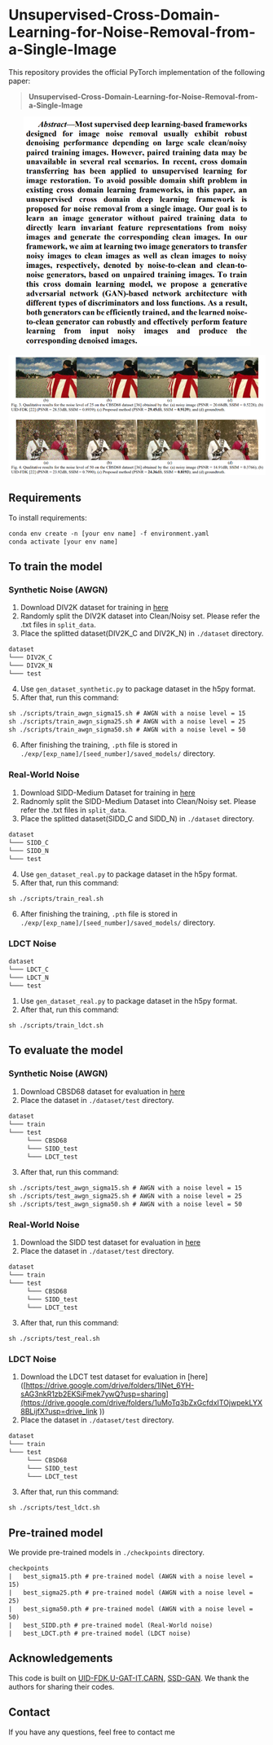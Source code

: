 # Unsupervised-Cross-Domain-Learning-for-Noise-Removal-from-a-Single-Image
This repository provides the official PyTorch implementation of the following paper:
>**Unsupervised-Cross-Domain-Learning-for-Noise-Removal-from-a-Single-Image**


<p align="center">
    <img src="./figure/figure1.png">
</p>

<p align="center">
    <img src="./figure/figure2.png">
</p>

## Requirements
To install requirements:

```setup
conda env create -n [your env name] -f environment.yaml
conda activate [your env name]
```

## To train the model
### Synthetic Noise (AWGN)
1. Download DIV2K dataset for training in [here](https://data.vision.ee.ethz.ch/cvl/DIV2K/)
2. Randomly split the DIV2K dataset into Clean/Noisy set. Please refer the .txt files in `split_data`.
3. Place the splitted dataset(DIV2K_C and DIV2K_N) in `./dataset` directory.
```
dataset
└─── DIV2K_C
└─── DIV2K_N
└─── test
```
4. Use `gen_dataset_synthetic.py` to package dataset in the h5py format.
5. After that, run this command:
```
sh ./scripts/train_awgn_sigma15.sh # AWGN with a noise level = 15
sh ./scripts/train_awgn_sigma25.sh # AWGN with a noise level = 25
sh ./scripts/train_awgn_sigma50.sh # AWGN with a noise level = 50
```
6. After finishing the training, `.pth` file is stored in `./exp/[exp_name]/[seed_number]/saved_models/` directory. 

###  Real-World Noise
1. Download SIDD-Medium Dataset for training in [here](https://www.eecs.yorku.ca/~kamel/sidd/dataset.php)
2. Radnomly split the SIDD-Medium Dataset into Clean/Noisy set. Please refer the .txt files in `split_data`.
3. Place the splitted dataset(SIDD_C and SIDD_N) in `./dataset` directory.
```
dataset
└─── SIDD_C
└─── SIDD_N
└─── test
```
4. Use `gen_dataset_real.py` to package dataset in the h5py format.
5. After that, run this command:
```
sh ./scripts/train_real.sh
```
6. After finishing the training, `.pth` file is stored in `./exp/[exp_name]/[seed_number]/saved_models/` directory.

###  LDCT Noise

```
dataset
└─── LDCT_C
└─── LDCT_N
└─── test
```
1. Use `gen_dataset_real.py` to package dataset in the h5py format.
2. After that, run this command:
```
sh ./scripts/train_ldct.sh
```
## To evaluate the model
### Synthetic Noise (AWGN)
1. Download CBSD68 dataset for evaluation in [here](https://drive.google.com/drive/folders/1lNet_6YH-sAG3nkR1zb2EKSiFmek7ywQ?usp=sharing)
2. Place the dataset in `./dataset/test` directory.
```
dataset
└─── train
└─── test
     └─── CBSD68
     └─── SIDD_test
     └─── LDCT_test
```
3. After that, run this command:
```
sh ./scripts/test_awgn_sigma15.sh # AWGN with a noise level = 15
sh ./scripts/test_awgn_sigma25.sh # AWGN with a noise level = 25
sh ./scripts/test_awgn_sigma50.sh # AWGN with a noise level = 50
```

### Real-World Noise
1. Download the SIDD test dataset for evaluation in [here](https://drive.google.com/drive/folders/1lNet_6YH-sAG3nkR1zb2EKSiFmek7ywQ?usp=sharing)
2. Place the dataset in `./dataset/test` directory.
```
dataset
└─── train
└─── test
     └─── CBSD68
     └─── SIDD_test
     └─── LDCT_test
```
3. After that, run this command:
```
sh ./scripts/test_real.sh
```

### LDCT Noise
1. Download the LDCT test dataset for evaluation in [here]([https://drive.google.com/drive/folders/1lNet_6YH-sAG3nkR1zb2EKSiFmek7ywQ?usp=sharing](https://drive.google.com/drive/folders/1uMoTq3bZxGcfdxITOjwpekLYX8BLijfX?usp=drive_link
))
2. Place the dataset in `./dataset/test` directory.
```
dataset
└─── train
└─── test
     └─── CBSD68
     └─── SIDD_test
     └─── LDCT_test
```
3. After that, run this command:
```
sh ./scripts/test_ldct.sh
```


## Pre-trained model
We provide pre-trained models in `./checkpoints` directory.
```
checkpoints
|   best_sigma15.pth # pre-trained model (AWGN with a noise level = 15)
|   best_sigma25.pth # pre-trained model (AWGN with a noise level = 25)
|   best_sigma50.pth # pre-trained model (AWGN with a noise level = 50)
|   best_SIDD.pth # pre-trained model (Real-World noise)
|   best_LDCT.pth # pre-trained model (LDCT noise)
```

## Acknowledgements
This code is built on [UID-FDK](https://github.com/jdg900/UID-FDK),[U-GAT-IT](https://github.com/znxlwm/UGATIT-pytorch),[CARN](https://github.com/nmhkahn/CARN-pytorch), [SSD-GAN](https://github.com/cyq373/SSD-GAN). We thank the authors for sharing their codes.


## Contact
If you have any questions, feel free to contact me
